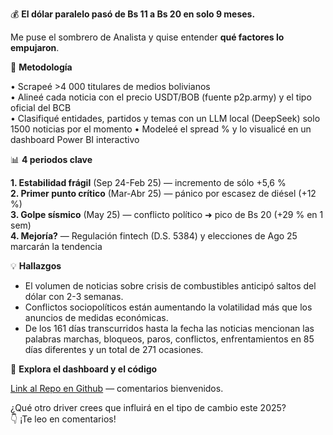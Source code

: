 💰 **El dólar paralelo pasó de Bs 11 a Bs 20 en solo 9 meses.**

Me puse el sombrero de Analista y quise entender **qué factores lo empujaron**.

🔎 **Metodología**

• Scrapeé >4 000 titulares de medios bolivianos  
• Alineé cada noticia con el precio USDT/BOB (fuente p2p.army) y el tipo oficial del BCB  
• Clasifiqué entidades, partidos y temas con un LLM local (DeepSeek) solo 1500 noticias por el momento
• Modeleé el spread % y lo visualicé en un dashboard Power BI interactivo  

📊 **4 periodos clave** 

**1. Estabilidad frágil** (Sep 24-Feb 25) — incremento de sólo +5,6 %  
**2. Primer punto crítico** (Mar-Abr 25) — pánico por escasez de diésel (+12 %)  
**3. Golpe sísmico** (May 25) — conflicto político ➜ pico de Bs 20 (+29 % en 1 sem)  
**4. Mejoría?** — Regulación fintech (D.S. 5384) y elecciones de Ago 25 marcarán la tendencia

💡 **Hallazgos**

- El volumen de noticias sobre crisis de combustibles anticipó saltos del dólar con 2-3 semanas.
- Conflictos sociopolíticos están aumentando la volatilidad más que los anuncios de medidas económicas.
- De los 161 días transcurridos hasta la fecha las noticias mencionan las palabras marchas, bloqueos, paros, conflictos, enfrentamientos en 85 días diferentes y un total de 271 ocasiones.

🚀 **Explora el dashboard y el código** 

[Link al Repo en Github](https://github.com/carloscoronad0/usdt_analyzer) — comentarios bienvenidos.

¿Qué otro driver crees que influirá en el tipo de cambio este 2025?  
👇 ¡Te leo en comentarios!